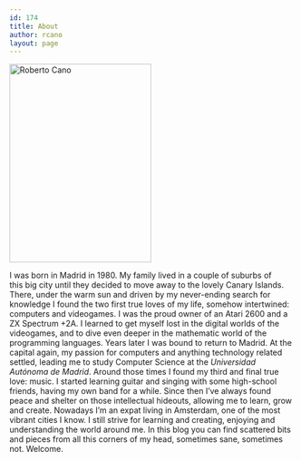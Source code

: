 ```yaml
---
id: 174
title: About
author: rcano
layout: page
---
```

[<img class=" wp-image-162  alignleft" title="Roberto Cano" src="http://www.robertocano.es/wp-content/uploads/2015/02/Ro-214x300.jpg" alt="Roberto Cano" width="250" height="350" />][1]

I was born in Madrid in 1980. My family lived in a couple of suburbs of this big city until they decided to move away to the lovely Canary Islands. There, under the warm sun and driven by my never-ending search for knowledge I found the two first true loves of my life, somehow intertwined: computers and videogames. I was the proud owner of an Atari 2600 and a ZX Spectrum +2A. I learned to get myself lost in the digital worlds of the videogames, and to dive even deeper in the mathematic world of the programming languages. Years later I was bound to return to Madrid. At the capital again, my passion for computers and anything technology related settled, leading me to study Computer Science at the *Universidad Autónoma de Madrid*. Around those times I found my third and final true love: music. I started learning guitar and singing with some high-school friends, having my own band for a while. Since then I&#8217;ve always found peace and shelter on those intellectual hideouts, allowing me to learn, grow and create. Nowadays I&#8217;m an expat living in Amsterdam, one of the most vibrant cities I know. I still strive for learning and creating, enjoying and understanding the world around me. In this blog you can find scattered bits and pieces from all this corners of my head, sometimes sane, sometimes not. Welcome.

 [1]: http://www.robertocano.es/wp-content/uploads/2015/02/Ro.jpg

